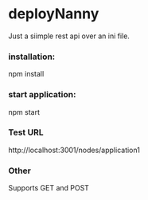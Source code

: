 # deployNanny
Just a siimple rest api over an ini file.

### installation:
npm install

### start application:
npm start

### Test URL
http://localhost:3001/nodes/application1

### Other
Supports GET and POST
